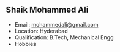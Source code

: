 ## Shaik Mohammed Ali

- Email: mohammedali@gmail.com
- Location: Hyderabad
- Qualification: B.Tech, Mechanical Engg
- Hobbies
